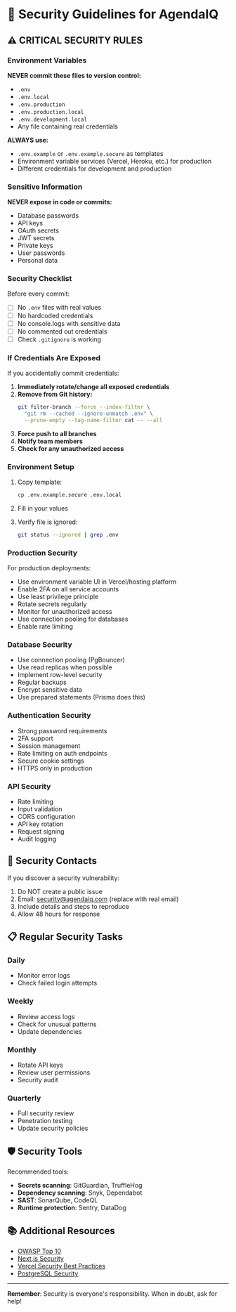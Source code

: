 # 🔐 Security Guidelines for AgendaIQ

## ⚠️ CRITICAL SECURITY RULES

### Environment Variables

**NEVER commit these files to version control:**
- `.env`
- `.env.local`
- `.env.production`
- `.env.production.local`
- `.env.development.local`
- Any file containing real credentials

**ALWAYS use:**
- `.env.example` or `.env.example.secure` as templates
- Environment variable services (Vercel, Heroku, etc.) for production
- Different credentials for development and production

### Sensitive Information

**NEVER expose in code or commits:**
- Database passwords
- API keys
- OAuth secrets
- JWT secrets
- Private keys
- User passwords
- Personal data

### Security Checklist

Before every commit:
- [ ] No `.env` files with real values
- [ ] No hardcoded credentials
- [ ] No console.logs with sensitive data
- [ ] No commented out credentials
- [ ] Check `.gitignore` is working

### If Credentials Are Exposed

If you accidentally commit credentials:

1. **Immediately rotate/change all exposed credentials**
2. **Remove from Git history:**
   ```bash
   git filter-branch --force --index-filter \
     "git rm --cached --ignore-unmatch .env" \
     --prune-empty --tag-name-filter cat -- --all
   ```
3. **Force push to all branches**
4. **Notify team members**
5. **Check for any unauthorized access**

### Environment Setup

1. Copy template:
   ```bash
   cp .env.example.secure .env.local
   ```

2. Fill in your values

3. Verify file is ignored:
   ```bash
   git status --ignored | grep .env
   ```

### Production Security

For production deployments:
- Use environment variable UI in Vercel/hosting platform
- Enable 2FA on all service accounts
- Use least privilege principle
- Rotate secrets regularly
- Monitor for unauthorized access
- Use connection pooling for databases
- Enable rate limiting

### Database Security

- Use connection pooling (PgBouncer)
- Use read replicas when possible
- Implement row-level security
- Regular backups
- Encrypt sensitive data
- Use prepared statements (Prisma does this)

### Authentication Security

- Strong password requirements
- 2FA support
- Session management
- Rate limiting on auth endpoints
- Secure cookie settings
- HTTPS only in production

### API Security

- Rate limiting
- Input validation
- CORS configuration
- API key rotation
- Request signing
- Audit logging

## 🚨 Security Contacts

If you discover a security vulnerability:
1. Do NOT create a public issue
2. Email: security@agendaiq.com (replace with real email)
3. Include details and steps to reproduce
4. Allow 48 hours for response

## 📋 Regular Security Tasks

### Daily
- Monitor error logs
- Check failed login attempts

### Weekly
- Review access logs
- Check for unusual patterns
- Update dependencies

### Monthly
- Rotate API keys
- Review user permissions
- Security audit

### Quarterly
- Full security review
- Penetration testing
- Update security policies

## 🛡️ Security Tools

Recommended tools:
- **Secrets scanning**: GitGuardian, TruffleHog
- **Dependency scanning**: Snyk, Dependabot
- **SAST**: SonarQube, CodeQL
- **Runtime protection**: Sentry, DataDog

## 📚 Additional Resources

- [OWASP Top 10](https://owasp.org/www-project-top-ten/)
- [Next.js Security](https://nextjs.org/docs/authentication)
- [Vercel Security Best Practices](https://vercel.com/docs/security)
- [PostgreSQL Security](https://www.postgresql.org/docs/current/security.html)

---

**Remember**: Security is everyone's responsibility. When in doubt, ask for help!